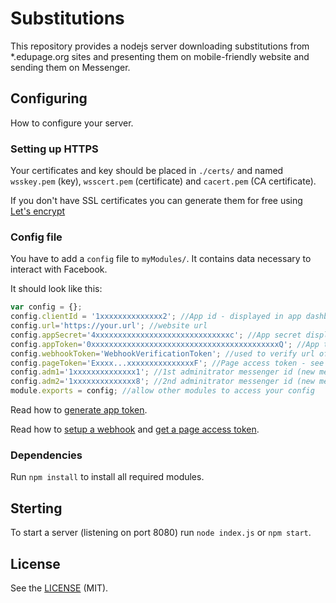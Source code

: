 # Substitutions

This repository provides a nodejs server downloading substitutions from *.edupage.org sites and presenting them on mobile-friendly website and sending them on Messenger.

## Configuring

How to configure your server.

### Setting up HTTPS

Your certificates and key should be placed in `./certs/` and named `wsskey.pem` (key), `wsscert.pem` (certificate) and `cacert.pem` (CA certificate).

If you don't have SSL certificates you can generate them for free using [Let's encrypt](https://letsencrypt.org/)

### Config file

You have to add a `config` file to `myModules/`. It contains data necessary to interact with Facebook.

It should look like this:

```javascript
var config = {};
config.clientId = '1xxxxxxxxxxxxxx2'; //App id - displayed in app dashboard on developers.facebook.com
config.url='https://your.url'; //website url
config.appSecret='4xxxxxxxxxxxxxxxxxxxxxxxxxxxxxxc'; //App secret displayed in app dashboard
config.appToken='0xxxxxxxxxxxxxxxxxxxxxxxxxxxxxxxxxxxxxxxxxxQ'; //App token - see below
config.webhookToken='WebhookVerificationToken'; //used to verify url of your webhook - more below
config.pageToken='Exxxx...xxxxxxxxxxxxxxxF'; //Page access token - see below
config.adm1='1xxxxxxxxxxxxxx1'; //1st adminitrator messenger id (new message and new user notifications)
config.adm2='1xxxxxxxxxxxxxx8'; //2nd adminitrator messenger id (new message notifications)
module.exports = config; //allow other modules to access your config
```

Read how to [generate app token](https://developers.facebook.com/docs/facebook-login/access-tokens#apptokens).

Read how to [setup a webhook](https://developers.facebook.com/docs/messenger-platform/guides/setup#webhook_setup) and [get a page access token](https://developers.facebook.com/docs/messenger-platform/guides/setup#page_access_token).

### Dependencies

Run `npm install` to install all required modules.

## Sterting

To start a server (listening on port 8080) run `node index.js` or `npm start`.

## License

See the [LICENSE](LICENSE.md) (MIT).
